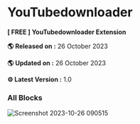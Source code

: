 # YouTubedownloader


**[ FREE ] YouTubedownloader Extension** 

**🌎 Released on :** 26 October 2023

**🌎 Updated on :** 26 October 2023

**⚙️ Latest Version :** 1.0

### All Blocks

![Screenshot 2023-10-26 090515](https://github.com/R2Storeapp/YouTubedownloader/assets/147613731/b5af9ea5-6f53-4a01-87bc-a9f1b1c395b6)



